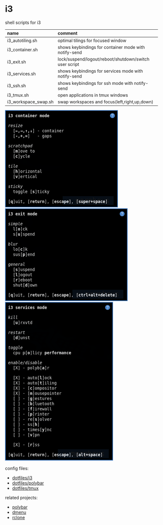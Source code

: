 # i3

shell scripts for i3

| name                 | comment                                                |
| :------------------- | :----------------------------------------------------- |
| i3_autotiling.sh     | optimal tilings for focused window                     |
| i3_container.sh      | shows keybindings for container mode with notify-send  |
| i3_exit.sh           | lock/suspend/logout/reboot/shutdown/switch user script |
| i3_services.sh       | shows keybindings for services mode with notify-send   |
| i3_ssh.sh            | shows keybindings for ssh mode with notify-send        |
| i3_tmux.sh           | open applications in tmux windows                      |
| i3_workspace_swap.sh | swap workspaces and focus(left,right,up,down)          |

![screenshot container mode](screenshot_container.png)
![screenshot exit mode](screenshot_exit.png)
![screenshot services modes](screenshot_services.png)

config files:

- [dotfiles/i3](https://github.com/mrdotx/dotfiles/tree/master/.config/i3)
- [dotfiles/polybar](https://github.com/mrdotx/dotfiles/tree/master/.config/polybar)
- [dotfiles/tmux](https://github.com/mrdotx/dotfiles/tree/master/.config/tmux)

related projects:

- [polybar](https://github.com/mrdotx/polybar)
- [dmenu](https://github.com/mrdotx/dmenu)
- [rclone](https://github.com/mrdotx/rclone)
